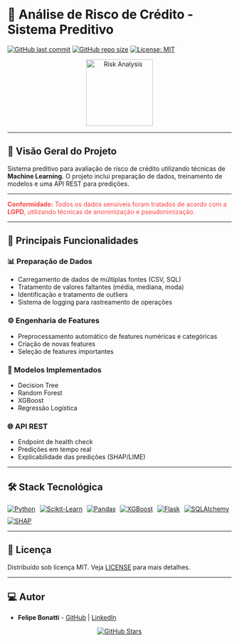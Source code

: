 # 🏦 Análise de Risco de Crédito - Sistema Preditivo

[![GitHub last commit](https://img.shields.io/github/last-commit/felipesbonatti/Analise-de-Risco-de-Credito?style=flat-square)](https://github.com/felipesbonatti/Analise-de-Risco-de-Credito)
[![GitHub repo size](https://img.shields.io/github/repo-size/felipesbonatti/Analise-de-Risco-de-Credito?style=flat-square)](https://github.com/felipesbonatti/Analise-de-Risco-de-Credito)
[![License: MIT](https://img.shields.io/badge/License-MIT-blue.svg)](https://opensource.org/licenses/MIT)

<p align="center">
  <img src="https://cdn-icons-png.flaticon.com/512/2981/2981413.png" alt="Risk Analysis" width="150">
</p>

---

## 📌 Visão Geral do Projeto

Sistema preditivo para avaliação de risco de crédito utilizando técnicas de **Machine Learning**. O projeto inclui preparação de dados, treinamento de modelos e uma API REST para predições.

---

<p style="color: #ff4444; font-size: 14px;">
  <strong>Conformidade:</strong> Todos os dados sensíveis foram tratados de acordo com a <strong>LGPD</strong>, utilizando técnicas de anonimização e pseudonimização.
</p>

---

## 🚀 Principais Funcionalidades

### 📊 Preparação de Dados
- Carregamento de dados de múltiplas fontes (CSV, SQL)
- Tratamento de valores faltantes (média, mediana, moda)
- Identificação e tratamento de outliers
- Sistema de logging para rastreamento de operações

### ⚙️ Engenharia de Features
- Preprocessamento automático de features numéricas e categóricas
- Criação de novas features
- Seleção de features importantes

### 🤖 Modelos Implementados
- Decision Tree
- Random Forest
- XGBoost
- Regressão Logística

### 🌐 API REST
- Endpoint de health check
- Predições em tempo real
- Explicabilidade das predições (SHAP/LIME)

---

## 🛠 Stack Tecnológica

<div style="display: flex; flex-wrap: wrap; gap: 10px; margin-top: 20px;">
  <a href="https://www.python.org/"><img src="https://img.shields.io/badge/Python-3776AB?style=for-the-badge&logo=python&logoColor=white" alt="Python"></a>
  <a href="https://scikit-learn.org/"><img src="https://img.shields.io/badge/Scikit_Learn-F7931E?style=for-the-badge&logo=scikit-learn&logoColor=white" alt="Scikit-Learn"></a>
  <a href="https://pandas.pydata.org/"><img src="https://img.shields.io/badge/Pandas-150458?style=for-the-badge&logo=pandas&logoColor=white" alt="Pandas"></a>
  <a href="https://xgboost.ai/"><img src="https://img.shields.io/badge/XGBoost-017CEE?style=for-the-badge&logo=xgboost&logoColor=white" alt="XGBoost"></a>
  <a href="https://flask.palletsprojects.com/"><img src="https://img.shields.io/badge/Flask-000000?style=for-the-badge&logo=flask&logoColor=white" alt="Flask"></a>
  <a href="https://www.sqlalchemy.org/"><img src="https://img.shields.io/badge/SQLAlchemy-1C1C1C?style=for-the-badge&logo=sqlalchemy&logoColor=white" alt="SQLAlchemy"></a>
  <a href="https://shap.readthedocs.io/"><img src="https://img.shields.io/badge/SHAP-FF6F61?style=for-the-badge&logo=python&logoColor=white" alt="SHAP"></a>
</div>

---

## 📄 Licença

Distribuído sob licença MIT. Veja [LICENSE](LICENSE) para mais detalhes.

---

## 💻 Autor

- **Felipe Bonatti** - [GitHub](https://github.com/felipesbonatti) | [LinkedIn](https://www.linkedin.com/in/felipebsdelima)

<p align="center">
  <a href="https://github.com/felipesbonatti/Analise-de-Risco-de-Credito">
    <img src="https://img.shields.io/github/stars/felipesbonatti/Analise-de-Risco-de-Credito?style=social" alt="GitHub Stars">
  </a>
</p>
